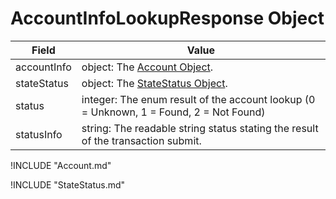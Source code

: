 # AccountInfoLookupResponse Object

| Field | Value |
|-------|-------|
| accountInfo | object: The [Account Object](#Account-Object). |
| stateStatus | object: The [StateStatus Object](#StateStatus-Object). |
| status | integer: The enum result of the account lookup (0 = Unknown, 1 = Found, 2 = Not Found) |
| statusInfo | string: The readable string status stating the result of the transaction submit. |

!INCLUDE "Account.md"

!INCLUDE "StateStatus.md"
